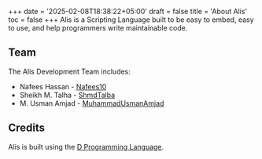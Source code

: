 +++
date = '2025-02-08T18:38:22+05:00'
draft = false
title = 'About Alis'
toc = false
+++
Alis is a Scripting Language built to be easy to embed, easy to use, and help
programmers write maintainable code.

## Team

The Alis Development Team includes:

- Nafees Hassan - [Nafees10](https://github.com/Nafees10)
- Sheikh M. Talha - [ShmdTalba](https://github.com/ShmdTalha)
- M. Usman Amjad - [MuhammadUsmanAmjad](https://github.com/MuhammadUsmanAmjad)

## Credits

Alis is built using the [D Programming Language](https://dlang.org).
